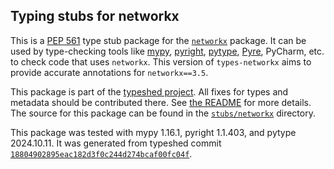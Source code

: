 ## Typing stubs for networkx

This is a [PEP 561](https://peps.python.org/pep-0561/)
type stub package for the [`networkx`](https://github.com/networkx/networkx) package.
It can be used by type-checking tools like
[mypy](https://github.com/python/mypy/),
[pyright](https://github.com/microsoft/pyright),
[pytype](https://github.com/google/pytype/),
[Pyre](https://pyre-check.org/),
PyCharm, etc. to check code that uses `networkx`. This version of
`types-networkx` aims to provide accurate annotations for
`networkx==3.5`.

This package is part of the [typeshed project](https://github.com/python/typeshed).
All fixes for types and metadata should be contributed there.
See [the README](https://github.com/python/typeshed/blob/main/README.md)
for more details. The source for this package can be found in the
[`stubs/networkx`](https://github.com/python/typeshed/tree/main/stubs/networkx)
directory.

This package was tested with
mypy 1.16.1,
pyright 1.1.403,
and pytype 2024.10.11.
It was generated from typeshed commit
[`18804902895eac182d3f0c244d274bcaf00fc04f`](https://github.com/python/typeshed/commit/18804902895eac182d3f0c244d274bcaf00fc04f).